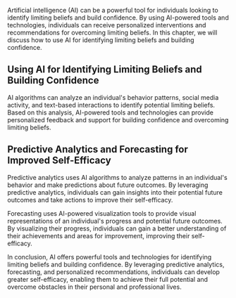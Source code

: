 
Artificial intelligence (AI) can be a powerful tool for individuals looking to identify limiting beliefs and build confidence. By using AI-powered tools and technologies, individuals can receive personalized interventions and recommendations for overcoming limiting beliefs. In this chapter, we will discuss how to use AI for identifying limiting beliefs and building confidence.

Using AI for Identifying Limiting Beliefs and Building Confidence
-----------------------------------------------------------------

AI algorithms can analyze an individual's behavior patterns, social media activity, and text-based interactions to identify potential limiting beliefs. Based on this analysis, AI-powered tools and technologies can provide personalized feedback and support for building confidence and overcoming limiting beliefs.

Predictive Analytics and Forecasting for Improved Self-Efficacy
---------------------------------------------------------------

Predictive analytics uses AI algorithms to analyze patterns in an individual's behavior and make predictions about future outcomes. By leveraging predictive analytics, individuals can gain insights into their potential future outcomes and take actions to improve their self-efficacy.

Forecasting uses AI-powered visualization tools to provide visual representations of an individual's progress and potential future outcomes. By visualizing their progress, individuals can gain a better understanding of their achievements and areas for improvement, improving their self-efficacy.

In conclusion, AI offers powerful tools and technologies for identifying limiting beliefs and building confidence. By leveraging predictive analytics, forecasting, and personalized recommendations, individuals can develop greater self-efficacy, enabling them to achieve their full potential and overcome obstacles in their personal and professional lives.
